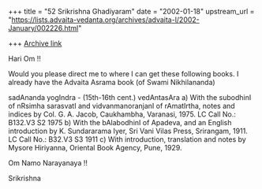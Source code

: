 +++
title = "52 Srikrishna Ghadiyaram"
date = "2002-01-18"
upstream_url = "https://lists.advaita-vedanta.org/archives/advaita-l/2002-January/002226.html"

+++
[Archive link](https://lists.advaita-vedanta.org/archives/advaita-l/2002-January/002226.html)

Hari Om !!

Would you please direct me to where I can get these following books. I
already have the Advaita Asrama book (of Swami Nikhilananda)

sadAnanda yogIndra - (15th-16th cent.)
vedAntasAra
a) With the subodhinI of nRsimha sarasvatI and vidvanmanoranjanI of
rAmatIrtha, notes and indices by Col. G. A. Jacob, Caukhambha, Varanasi,
1975.
LC Call No.: B132.V3 S2 1975
b) With the bAlabodhinI of Apadeva, and an English introduction by K.
Sundararama Iyer, Sri Vani Vilas Press, Srirangam, 1911.
LC Call No.: B32.V3 S3 1911
c) With introduction, translation and notes by Mysore Hiriyanna, Oriental
Book Agency, Pune, 1929.

Om Namo Narayanaya !!

Srikrishna

